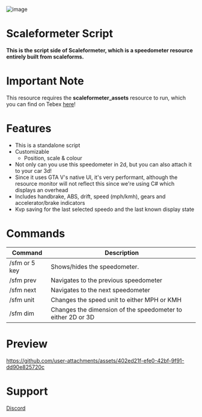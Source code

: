 ![image](https://github.com/user-attachments/assets/10e10440-d4b2-4edd-b8b1-d175de545fe2)

# Scaleformeter Script
**This is the script side of Scaleformeter, which is a speedometer resource entirely built from scaleforms.**

# Important Note
This resource requires the **scaleformeter_assets** resource to run, which you can find on Tebex [here](https://sapheneiastudios.tebex.io/package/6614768)!

# Features
- This is a standalone script
- Customizable
  - Position, scale & colour
- Not only can you use this speedometer in 2d, but you can also attach it to your car 3d!
- Since it uses GTA V's native UI, it's very performant, although the resource monitor will not reflect this since we're using C# which displays an overhead
- Includes handbrake, ABS, drift, speed (mph/kmh), gears and accelerator/brake indicators
- Kvp saving for the last selected speedo and the last known display state

# Commands
| Command                                         | Description                               |
|-------------------------------------|----------------------------|
| /sfm or 5 key       |  Shows/hides the speedometer.                       |
| /sfm prev     | Navigates to the previous speedometer                        |
| /sfm next  | Navigates to the next speedometer                      |
| /sfm unit               | Changes the speed unit to either MPH or KMH                      |
| /sfm dim                           | Changes the dimension of the speedometer to either 2D or 3D                      |

# Preview
https://github.com/user-attachments/assets/402ed21f-efe0-42bf-9f91-dd90e825720c

# Support
[Discord](discord.gg/K3zsc5f3VE)
